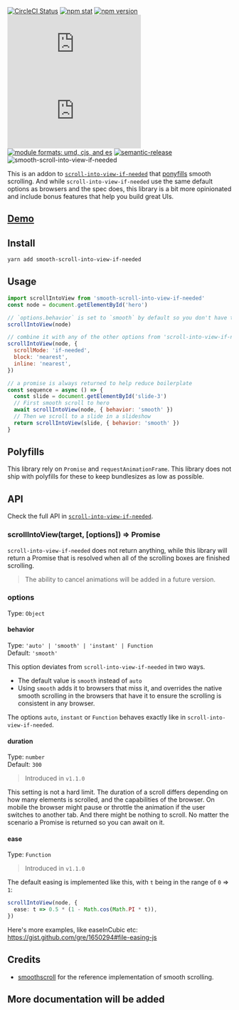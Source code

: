 [![CircleCI Status](https://img.shields.io/circleci/project/github/stipsan/smooth-scroll-into-view-if-needed.svg?style=flat-square)](https://circleci.com/gh/stipsan/smooth-scroll-into-view-if-needed)
[![npm stat](https://img.shields.io/npm/dm/smooth-scroll-into-view-if-needed.svg?style=flat-square)](https://npm-stat.com/charts.html?package=smooth-scroll-into-view-if-needed)
[![npm version](https://img.shields.io/npm/v/smooth-scroll-into-view-if-needed.svg?style=flat-square)](https://www.npmjs.com/package/smooth-scroll-into-view-if-needed)
[![gzip size][gzip-badge]][unpkg-dist]
[![size][size-badge]][unpkg-dist]
[![module formats: umd, cjs, and es][module-formats-badge]][unpkg-dist]
[![semantic-release](https://img.shields.io/badge/%20%20%F0%9F%93%A6%F0%9F%9A%80-semantic--release-e10079.svg?style=flat-square)](https://github.com/semantic-release/semantic-release)
![smooth-scroll-into-view-if-needed](https://user-images.githubusercontent.com/81981/39496447-c1153942-4d9e-11e8-92c8-ad5ac0e406ac.png)

This is an addon to [`scroll-into-view-if-needed`](https://www.npmjs.com/package/scroll-into-view-if-needed) that [ponyfills](https://ponyfill.com) smooth scrolling.
And while `scroll-into-view-if-needed` use the same default options as browsers and the spec does, this library is a bit more opinionated and include bonus features that help you build great UIs.

## [Demo](https://scroll-into-view-if-needed.netlify.com/)

## Install

```bash
yarn add smooth-scroll-into-view-if-needed
```

## Usage

```js
import scrollIntoView from 'smooth-scroll-into-view-if-needed'
const node = document.getElementById('hero')

// `options.behavior` is set to `smooth` by default so you don't have to pass options like in `scroll-into-view-if-needed`
scrollIntoView(node)

// combine it with any of the other options from 'scroll-into-view-if-needed'
scrollIntoView(node, {
  scrollMode: 'if-needed',
  block: 'nearest',
  inline: 'nearest',
})

// a promise is always returned to help reduce boilerplate
const sequence = async () => {
  const slide = document.getElementById('slide-3')
  // First smooth scroll to hero
  await scrollIntoView(node, { behavior: 'smooth' })
  // Then we scroll to a slide in a slideshow
  return scrollIntoView(slide, { behavior: 'smooth' })
}
```

## Polyfills

This library rely on `Promise` and `requestAnimationFrame`. This library does not ship with polyfills for these to keep bundlesizes as low as possible.

## API

Check the full API in [`scroll-into-view-if-needed`](https://github.com/stipsan/scroll-into-view-if-needed#api).

### scrollIntoView(target, [options]) => Promise

`scroll-into-view-if-needed` does not return anything, while this library will return a Promise that is resolved when all of the scrolling boxes are finished scrolling.

> The ability to cancel animations will be added in a future version.

### options

Type: `Object`

#### behavior

Type: `'auto' | 'smooth' | 'instant' | Function`<br> Default: `'smooth'`

This option deviates from `scroll-into-view-if-needed` in two ways.

- The default value is `smooth` instead of `auto`
- Using `smooth` adds it to browsers that miss it, and overrides the native smooth scrolling in the browsers that have it to ensure the scrolling is consistent in any browser.

The options `auto`, `instant` or `Function` behaves exactly like in `scroll-into-view-if-needed`.

#### duration

Type: `number`<br> Default: `300`

> Introduced in `v1.1.0`

This setting is not a hard limit.
The duration of a scroll differs depending on how many elements is scrolled, and the capabilities of the browser.
On mobile the browser might pause or throttle the animation if the user switches to another tab.
And there might be nothing to scroll.
No matter the scenario a Promise is returned so you can await on it.

#### ease

Type: `Function`

> Introduced in `v1.1.0`

The default easing is implemented like this, with `t` being in the range of `0` => `1`:

```typescript
scrollIntoView(node, {
  ease: t => 0.5 * (1 - Math.cos(Math.PI * t)),
})
```

Here's more examples, like easeInCubic etc: https://gist.github.com/gre/1650294#file-easing-js

## Credits

- [smoothscroll](https://github.com/iamdustan/smoothscroll) for the reference implementation of smooth scrolling.

## More documentation will be added

[gzip-badge]: http://img.badgesize.io/https://unpkg.com/smooth-scroll-into-view-if-needed/umd/smooth-scroll-into-view-if-needed.min.js?compression=gzip&label=gzip%20size&style=flat-square
[size-badge]: http://img.badgesize.io/https://unpkg.com/smooth-scroll-into-view-if-needed/umd/smooth-scroll-into-view-if-needed.min.js?label=size&style=flat-square
[unpkg-dist]: https://unpkg.com/smooth-scroll-into-view-if-needed/umd/
[module-formats-badge]: https://img.shields.io/badge/module%20formats-umd%2C%20cjs%2C%20es-green.svg?style=flat-square
